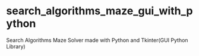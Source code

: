# search_algorithms_maze_gui_with_python
Search Algorithms Maze Solver made with Python and Tkinter(GUI Python Library)
